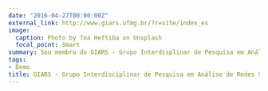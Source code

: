 ```yaml
---
date: "2016-04-27T00:00:00Z"
external_link: http://www.giars.ufmg.br/?r=site/index_es
image:
  caption: Photo by Toa Heftiba on Unsplash
  focal_point: Smart
summary: Sou membro do GIARS - Grupo Interdisplinar de Pesquisa em Análise de Redes Sociais (`external_link`). 
tags:
- Demo
title: GIARS - Grupo Interdisciplinar de Pesquisa em Análise de Redes Sociais
---
```

